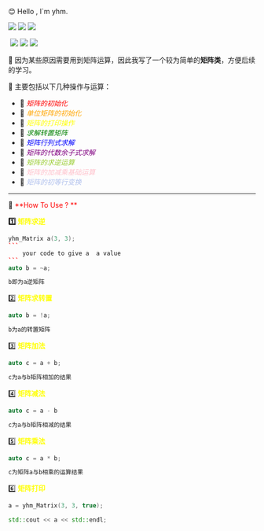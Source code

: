 :blush: Hello , I`m yhm.

![](https://img.shields.io/badge/Matrix-Calculate-green) 								![](https://img.shields.io/badge/Matrix-inverse_matrix-r)						 ![](https://img.shields.io/badge/Matrix-Inverse_Matrix-orange) 

​			![](https://img.shields.io/badge/Matrix-Det-purple) 												![](https://img.shields.io/badge/Matrix-Rank-pink)							![](https://img.shields.io/badge/Matrix-vector-blue)

:penguin: 因为某些原因需要用到矩阵运算，因此我写了一个较为简单的**矩阵类**，方便后续的学习。

:herb: 主要包括以下几种操作与运算：

- :traffic_light: <font color = red>*矩阵的初始化*</font>
- :traffic_light: <font color = orange>*单位矩阵的初始化*</font>
- :traffic_light: <font color = yellow>*矩阵的打印操作*</font>
- :traffic_light: <font color = green>*求解转置矩阵*</font>
- :traffic_light: <font color = blue>*矩阵行列式求解*</font>
- :traffic_light: <font color = purple>*矩阵的代数余子式求解*</font>
- :traffic_light: <font color = yellowgreen>*矩阵的求逆运算*</font>
- :traffic_light: <font color = pink>*矩阵的加减乘基础运算*</font>
- :traffic_light: <font color = blackred>*矩阵的初等行变换*</font>

------

:triangular_ruler: <font color = red>**How To Use ? **</font>

**:one:** <font color = yellow>**矩阵求逆**</font>

````c++
yhm_Matrix a(3, 3);
```
    your code to give a  a value
```
auto b = ~a;

b即为a逆矩阵
````

:two: <font color = yellow>**矩阵求转置**</font>

```c++
auto b = !a;

b为a的转置矩阵
```

:three: <font color = yellow>**矩阵加法**</font>

```c++
auto c = a + b;

c为a与b矩阵相加的结果
```

:four: <font color = yellow>**矩阵减法**</font>

```c++
auto c = a - b

c为a与b矩阵相减的结果
```

:five: <font color = yellow>**矩阵乘法**</font>

```c++
auto c = a * b;

c为矩阵a与b相乘的运算结果
```

:six: <font color = yellow>**矩阵打印**</font>

```c++
a = yhm_Matrix(3, 3, true);

std::cout << a << std::endl;
```









